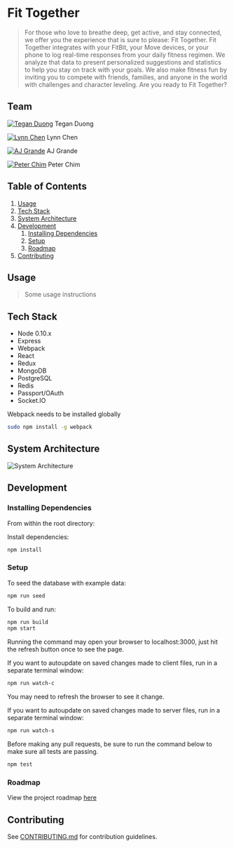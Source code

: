 # Fit Together

> For those who love to breathe deep, get active, and stay connected, we offer you the experience that is sure to please: Fit Together. Fit Together integrates with your FitBit, your Move devices, or your phone to log real-time responses from your daily fitness regimen. We analyze that data to present personalized suggestions and statistics to help you stay on track with your goals. We also make fitness fun by inviting you to compete with friends, families, and anyone in the world with challenges and character leveling. Are you ready to Fit Together?

## Team

[![Tegan Duong](https://s31.postimg.org/60kowz7or/Tegan.png)](http://github.com/teganduong)
Tegan Duong

[![Lynn Chen](https://s31.postimg.org/6njlmi4kr/lynn.png)](http://github.com/lcbits)
Lynn Chen

[![AJ Grande](https://s31.postimg.org/whteca4kr/image.png)](http://github.com/ajgrande924)
AJ Grande

[![Peter Chim](https://s31.postimg.org/ph5eji2sr/peter.png)](http://github.com/pchim)
Peter Chim


## Table of Contents

1. [Usage](#Usage)
1. [Tech Stack](#tech-stack)
1. [System Architecture](#system-architecture)
1. [Development](#development)
    1. [Installing Dependencies](#installing-dependencies)
    1. [Setup](#setup)
    1. [Roadmap](#roadmap)
1. [Contributing](#contributing)

## Usage

> Some usage instructions

## Tech Stack

- Node 0.10.x
- Express
- Webpack
- React
- Redux
- MongoDB
- PostgreSQL
- Redis
- Passport/OAuth
- Socket.IO

Webpack needs to be installed globally
```sh
sudo npm install -g webpack 
```

## System Architecture

![System Architecture](https://github.com/Fit-Together/Fit-Together/blob/develop/system-architecture.png)

## Development

### Installing Dependencies

From within the root directory:

Install dependencies:
```sh
npm install
```

### Setup

To seed the database with example data:
```sh
npm run seed
```

To build and run:
```sh
npm run build
npm start
```

Running the command may open your browser to localhost:3000,
just hit the refresh button once to see the page.

If you want to autoupdate on saved changes made to client files, run in a separate terminal window:
```sh
npm run watch-c
```
You may need to refresh the browser to see it change.

If you want to autoupdate on saved changes made to server files, run in a separate terminal window:
```sh
npm run watch-s
```

Before making any pull requests, be sure to run the command below to make sure all tests are passing.
```sh
npm test
```

### Roadmap

View the project roadmap [here](https://github.com/Fit-Together/Fit-Together/issues)


## Contributing

See [CONTRIBUTING.md](CONTRIBUTING.md) for contribution guidelines.


